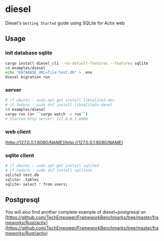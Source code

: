 # diesel

Diesel's `Getting Started` guide using SQLite for Actix web

## Usage

### init database sqlite

```bash
cargo install diesel_cli --no-default-features --features sqlite
cd examples/diesel
echo "DATABASE_URL=file:test.db" > .env
diesel migration run
```

### server

```bash
# if ubuntu : sudo apt-get install libsqlite3-dev
# if fedora : sudo dnf install libsqlite3x-devel
cd examples/diesel
cargo run (or ``cargo watch -x run``)
# Started http server: 127.0.0.1:8080
```

### web client

[http://127.0.0.1:8080/NAME](http://127.0.0.1:8080/NAME)

### sqlite client

```bash
# if ubuntu : sudo apt-get install sqlite3
# if fedora : sudo dnf install sqlite3x
sqlite3 test.db
sqlite> .tables
sqlite> select * from users;
```


## Postgresql

You will also find another complete example of diesel+postgresql on      [https://github.com/TechEmpower/FrameworkBenchmarks/tree/master/frameworks/Rust/actix](https://github.com/TechEmpower/FrameworkBenchmarks/tree/master/frameworks/Rust/actix)
